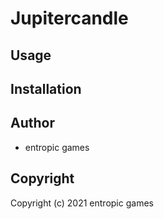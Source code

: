 # Jupitercandle

## Usage

## Installation

## Author

* entropic games

## Copyright

Copyright (c) 2021 entropic games
